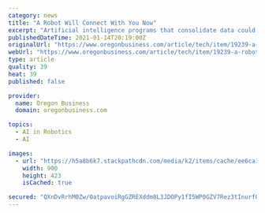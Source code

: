```yaml
---
category: news
title: "A Robot Will Connect With You Now"
excerpt: "Artificial intelligence programs that consolidate data could change perceptions of automated assistance.  If you have ever immediately hung up on an automated call, closed out of an automated chat box,"
publishedDateTime: 2021-01-14T20:19:00Z
originalUrl: "https://www.oregonbusiness.com/article/tech/item/19239-a-robot-will-connect-with-you-now"
webUrl: "https://www.oregonbusiness.com/article/tech/item/19239-a-robot-will-connect-with-you-now"
type: article
quality: 39
heat: 39
published: false

provider:
  name: Oregon Business
  domain: oregonbusiness.com

topics:
  - AI in Robotics
  - AI

images:
  - url: "https://h5a8b6k7.stackpathcdn.com/media/k2/items/cache/ee6ca13b74e91ff70a049fd246772f30_L.jpg"
    width: 900
    height: 423
    isCached: true

secured: "QXnDvRrhM0Zw/0atpavoiRgGZREXddm8L3JDOPy1fI5WP0GZV7Rez3tInurf0tlm94Vh5ge5HTVMbocqqdRyVPmtvEmvDvCmAWVU1U4cYlm9wfPWawkY8YS2B6DqYJAmNzeP81AXHdqocEz1u9CBoWkour1iAcs9AwdfNCmj/u9jxLxmyS1vfcZztBEipGmHf8EKJcz8LVyXOaWPFyNUK6TnoezMTgkQr1klX9yQiXSrxPdpaylgMXcrSu8ALzQ4GhCFO8dKZGhqA9bMcoNoNOvOQ5ZSBn5ARG/o40Jip8ZTDDRxib4vCutH9JDsfkgXdB6zGQoZaPSk+IsoyVU5dPKt+IHtd3SMd7oW9FTBGQc=;pbmGEzOeRECrMnhDrg0GTg=="
---
```


